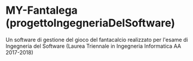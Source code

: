 # MY-Fantalega (progettoIngegneriaDelSoftware)
Un software di gestione del gioco del fantacalcio realizzato per l'esame di Ingegneria del Software (Laurea Triennale in Ingegneria Informatica AA 2017-2018)
